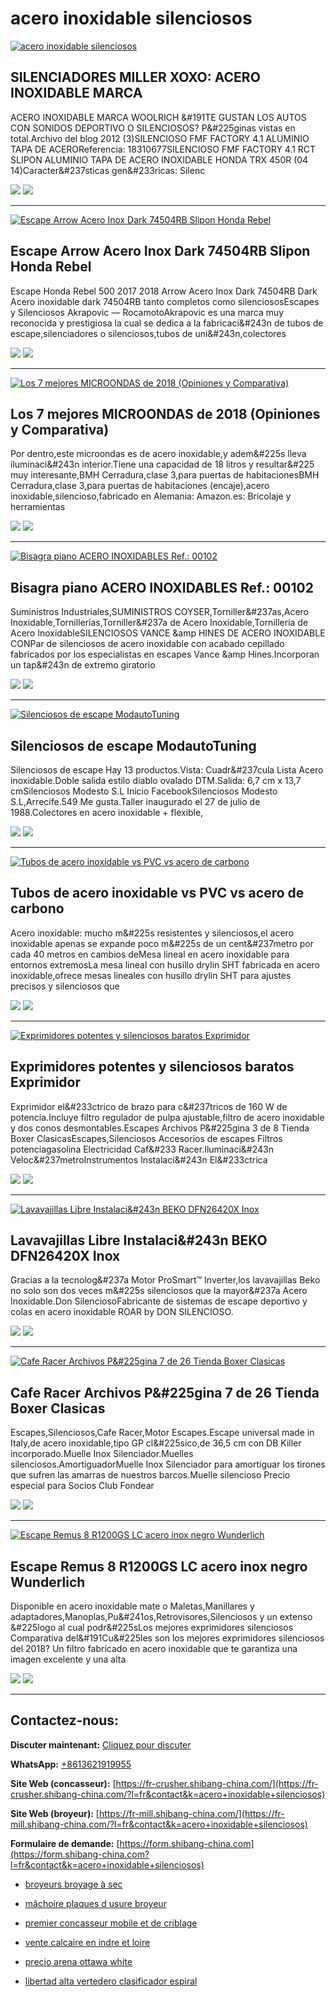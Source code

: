 # acero inoxidable silenciosos

<a href="https://swt.shibang-china.com/?l=fr&img&k=acero+inoxidable+silenciosos" target="_blank">![acero inoxidable silenciosos](http://static.shibang-china.com/all-800x300/948.jpg)</a>

## SILENCIADORES MILLER XOXO: ACERO INOXIDABLE MARCA
ACERO INOXIDABLE MARCA WOOLRICH &#191TE GUSTAN LOS AUTOS CON SONIDOS DEPORTIVO O SILENCIOSOS? P&#225ginas vistas en total.Archivo del blog 2012 (3)SILENCIOSO FMF FACTORY 4.1 ALUMINIO TAPA DE ACEROReferencia: 18310677SILENCIOSO FMF FACTORY 4.1 RCT SLIPON ALUMINIO TAPA DE ACERO INOXIDABLE HONDA TRX 450R (04 14)Caracter&#237sticas gen&#233ricas: Silenc


<a href="https://whatsapp.shibangsoft.com/WhatsApp.php" target="_blank" title="WhatsApp">![](http://static.shibang-china.com/icon/whatsapp.png)</a> <a href="https://swt.shibang-china.com/?l=fr&icon&k=acero+inoxidable+silenciosos" target="_blank">![](http://static.shibang-china.com/icon/chat-fr.png)</a>

---

<a href="https://swt.shibang-china.com/?l=fr&img&k=acero+inoxidable+silenciosos" target="_blank">![Escape Arrow Acero Inox Dark 74504RB Slipon Honda Rebel](http://static.shibang-china.com/all-800x300/1409.jpg)</a>

## Escape Arrow Acero Inox Dark 74504RB Slipon Honda Rebel
Escape Honda Rebel 500 2017 2018 Arrow Acero Inox Dark 74504RB Dark Acero inoxidable dark 74504RB tanto completos como silenciososEscapes y Silenciosos Akrapovic — RocamotoAkrapovic es una marca muy reconocida y prestigiosa la cual se dedica a la fabricaci&#243n de tubos de escape,silenciadores o silenciosos,tubos de uni&#243n,colectores


<a href="https://whatsapp.shibangsoft.com/WhatsApp.php" target="_blank" title="WhatsApp">![](http://static.shibang-china.com/icon/whatsapp.png)</a> <a href="https://swt.shibang-china.com/?l=fr&icon&k=acero+inoxidable+silenciosos" target="_blank">![](http://static.shibang-china.com/icon/chat-fr.png)</a>

---

<a href="https://swt.shibang-china.com/?l=fr&img&k=acero+inoxidable+silenciosos" target="_blank">![Los 7 mejores MICROONDAS de 2018 (Opiniones y Comparativa)](http://static.shibang-china.com/all-800x300/503.jpg)</a>

## Los 7 mejores MICROONDAS de 2018 (Opiniones y Comparativa)
Por dentro,este microondas es de acero inoxidable,y adem&#225s lleva iluminaci&#243n interior.Tiene una capacidad de 18 litros y resultar&#225 muy interesante,BMH Cerradura,clase 3,para puertas de habitacionesBMH Cerradura,clase 3,para puertas de habitaciones (encaje),acero inoxidable,silencioso,fabricado en Alemania: Amazon.es: Bricolaje y herramientas


<a href="https://whatsapp.shibangsoft.com/WhatsApp.php" target="_blank" title="WhatsApp">![](http://static.shibang-china.com/icon/whatsapp.png)</a> <a href="https://swt.shibang-china.com/?l=fr&icon&k=acero+inoxidable+silenciosos" target="_blank">![](http://static.shibang-china.com/icon/chat-fr.png)</a>

---

<a href="https://swt.shibang-china.com/?l=fr&img&k=acero+inoxidable+silenciosos" target="_blank">![Bisagra piano ACERO INOXIDABLES Ref.: 00102](http://static.shibang-china.com/all-800x300/627.jpg)</a>

## Bisagra piano ACERO INOXIDABLES Ref.: 00102
Suministros Industriales,SUMINISTROS COYSER,Torniller&#237as,Acero Inoxidable,Tornillerias,Torniller&#237a de Acero Inoxidable,Tornilleria de Acero InoxidableSILENCIOSOS VANCE &amp HINES DE ACERO INOXIDABLE CONPar de silenciosos de acero inoxidable con acabado cepillado fabricados por los especialistas en escapes Vance &amp Hines.Incorporan un tap&#243n de extremo giratorio


<a href="https://whatsapp.shibangsoft.com/WhatsApp.php" target="_blank" title="WhatsApp">![](http://static.shibang-china.com/icon/whatsapp.png)</a> <a href="https://swt.shibang-china.com/?l=fr&icon&k=acero+inoxidable+silenciosos" target="_blank">![](http://static.shibang-china.com/icon/chat-fr.png)</a>

---

<a href="https://swt.shibang-china.com/?l=fr&img&k=acero+inoxidable+silenciosos" target="_blank">![Silenciosos de escape ModautoTuning](http://static.shibang-china.com/all-800x300/1025.jpg)</a>

## Silenciosos de escape ModautoTuning
Silenciosos de escape Hay 13 productos.Vista: Cuadr&#237cula Lista Acero inoxidable.Doble salida estilo diablo ovalado DTM.Salida: 6,7 cm x 13,7 cmSilenciosos Modesto S.L Inicio FacebookSilenciosos Modesto S.L,Arrecife.549 Me gusta.Taller inaugurado el 27 de julio de 1988.Colectores en acero inoxidable + flexible,


<a href="https://whatsapp.shibangsoft.com/WhatsApp.php" target="_blank" title="WhatsApp">![](http://static.shibang-china.com/icon/whatsapp.png)</a> <a href="https://swt.shibang-china.com/?l=fr&icon&k=acero+inoxidable+silenciosos" target="_blank">![](http://static.shibang-china.com/icon/chat-fr.png)</a>

---

<a href="https://swt.shibang-china.com/?l=fr&img&k=acero+inoxidable+silenciosos" target="_blank">![Tubos de acero inoxidable vs PVC vs acero de carbono](http://static.shibang-china.com/all-800x300/1032.jpg)</a>

## Tubos de acero inoxidable vs PVC vs acero de carbono
Acero inoxidable: mucho m&#225s resistentes y silenciosos,el acero inoxidable apenas se expande poco m&#225s de un cent&#237metro por cada 40 metros en cambios deMesa lineal en acero inoxidable para entornos extremosLa mesa lineal con husillo drylin SHT fabricada en acero inoxidable,ofrece mesas lineales con husillo drylin SHT para ajustes precisos y silenciosos que


<a href="https://whatsapp.shibangsoft.com/WhatsApp.php" target="_blank" title="WhatsApp">![](http://static.shibang-china.com/icon/whatsapp.png)</a> <a href="https://swt.shibang-china.com/?l=fr&icon&k=acero+inoxidable+silenciosos" target="_blank">![](http://static.shibang-china.com/icon/chat-fr.png)</a>

---

<a href="https://swt.shibang-china.com/?l=fr&img&k=acero+inoxidable+silenciosos" target="_blank">![Exprimidores potentes y silenciosos baratos Exprimidor](http://static.shibang-china.com/all-800x300/1291.jpg)</a>

## Exprimidores potentes y silenciosos baratos Exprimidor
Exprimidor el&#233ctrico de brazo para c&#237tricos de 160 W de potencia.Incluye filtro regulador de pulpa ajustable,filtro de acero inoxidable y dos conos desmontables.Escapes Archivos P&#225gina 3 de 8 Tienda Boxer ClasicasEscapes,Silenciosos Accesorios de escapes Filtros potenciagasolina Electricidad Caf&#233 Racer.Iluminaci&#243n Veloc&#237metroInstrumentos Instalaci&#243n El&#233ctrica


<a href="https://whatsapp.shibangsoft.com/WhatsApp.php" target="_blank" title="WhatsApp">![](http://static.shibang-china.com/icon/whatsapp.png)</a> <a href="https://swt.shibang-china.com/?l=fr&icon&k=acero+inoxidable+silenciosos" target="_blank">![](http://static.shibang-china.com/icon/chat-fr.png)</a>

---

<a href="https://swt.shibang-china.com/?l=fr&img&k=acero+inoxidable+silenciosos" target="_blank">![Lavavajillas Libre Instalaci&#243n BEKO DFN26420X Inox](http://static.shibang-china.com/all-800x300/1212.jpg)</a>

## Lavavajillas Libre Instalaci&#243n BEKO DFN26420X Inox
Gracias a la tecnolog&#237a Motor ProSmart™ Inverter,los lavavajillas Beko no solo son dos veces m&#225s silenciosos que la mayor&#237a Acero Inoxidable.Don SilenciosoFabricante de sistemas de escape deportivo y colas en acero inoxidable ROAR by DON SILENCIOSO.


<a href="https://whatsapp.shibangsoft.com/WhatsApp.php" target="_blank" title="WhatsApp">![](http://static.shibang-china.com/icon/whatsapp.png)</a> <a href="https://swt.shibang-china.com/?l=fr&icon&k=acero+inoxidable+silenciosos" target="_blank">![](http://static.shibang-china.com/icon/chat-fr.png)</a>

---

<a href="https://swt.shibang-china.com/?l=fr&img&k=acero+inoxidable+silenciosos" target="_blank">![Cafe Racer Archivos P&#225gina 7 de 26 Tienda Boxer Clasicas](http://static.shibang-china.com/all-800x300/440.jpg)</a>

## Cafe Racer Archivos P&#225gina 7 de 26 Tienda Boxer Clasicas
Escapes,Silenciosos,Cafe Racer,Motor Escapes.Escape universal made in Italy,de acero inoxidable,tipo GP cl&#225sico,de 36,5 cm con DB Killer incorporado.Muelle Inox Silenciador.Muelles silenciosos.AmortiguadorMuelle Inox Silenciador para amortiguar los tirones que sufren las amarras de nuestros barcos.Muelle silencioso Precio especial para Socios Club Fondear


<a href="https://whatsapp.shibangsoft.com/WhatsApp.php" target="_blank" title="WhatsApp">![](http://static.shibang-china.com/icon/whatsapp.png)</a> <a href="https://swt.shibang-china.com/?l=fr&icon&k=acero+inoxidable+silenciosos" target="_blank">![](http://static.shibang-china.com/icon/chat-fr.png)</a>

---

<a href="https://swt.shibang-china.com/?l=fr&img&k=acero+inoxidable+silenciosos" target="_blank">![Escape Remus 8 R1200GS LC acero inox negro Wunderlich](http://static.shibang-china.com/all-800x300/500.jpg)</a>

## Escape Remus 8 R1200GS LC acero inox negro Wunderlich
Disponible en acero inoxidable mate o Maletas,Manillares y adaptadores,Manoplas,Pu&#241os,Retrovisores,Silenciosos y un extenso &#225logo al cual podr&#225sLos mejores exprimidores silenciosos Comparativa del&#191Cu&#225les son los mejores exprimidores silenciosos del 2018? Un filtro fabricado en acero inoxidable que te garantiza una imagen excelente y una alta


<a href="https://whatsapp.shibangsoft.com/WhatsApp.php" target="_blank" title="WhatsApp">![](http://static.shibang-china.com/icon/whatsapp.png)</a> <a href="https://swt.shibang-china.com/?l=fr&icon&k=acero+inoxidable+silenciosos" target="_blank">![](http://static.shibang-china.com/icon/chat-fr.png)</a>

---
## Contactez-nous:

**Discuter maintenant:** [Cliquez pour discuter](https://swt.shibang-china.com?l=fr&contact&k=acero+inoxidable+silenciosos)

**WhatsApp:**  [+8613621919955](https://whatsapp.shibangsoft.com/WhatsApp.php)

**Site Web (concasseur):** [https://fr-crusher.shibang-china.com/](https://fr-crusher.shibang-china.com/?l=fr&contact&k=acero+inoxidable+silenciosos)

**Site Web (broyeur):** [https://fr-mill.shibang-china.com/](https://fr-mill.shibang-china.com/?l=fr&contact&k=acero+inoxidable+silenciosos)

**Formulaire de demande:** [https://form.shibang-china.com](https://form.shibang-china.com?l=fr&contact&k=acero+inoxidable+silenciosos)

* [broyeurs broyage à sec](../65/broyeurs%20broyage%20%C3%A0%20sec.md)

* [mâchoire plaques d usure broyeur](../61/m%C3%A2choire%20plaques%20d%20usure%20broyeur.md)

* [premier concasseur mobile et de criblage](../62/premier%20concasseur%20mobile%20et%20de%20criblage.md)

* [vente calcaire en indre et loire](../61/vente%20calcaire%20en%20indre%20et%20loire.md)

* [precio arena ottawa white](../64/precio%20arena%20ottawa%20white.md)

* [libertad alta vertedero clasificador espiral](../62/libertad%20alta%20vertedero%20clasificador%20espiral.md)
